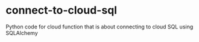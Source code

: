 # connect-to-cloud-sql
Python code for cloud function that is about connecting to cloud SQL using SQLAlchemy
